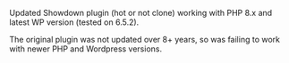 Updated Showdown plugin (hot or not clone) working with PHP 8.x and latest WP version (tested on 6.5.2).

The original plugin was not updated over 8+ years, so was failing to work with newer PHP and Wordpress versions.
